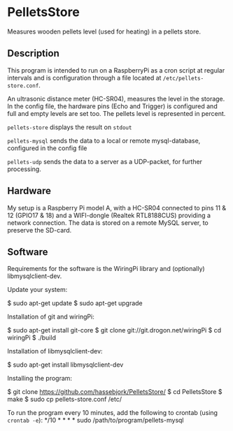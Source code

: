 # PelletsStore
Measures wooden pellets level (used for heating) in a pellets store. 

## Description
This program is intended to run on a RaspberryPi as a cron script at regular intervals and is configuration through a file located at `/etc/pellets-store.conf`. 

An ultrasonic distance meter (HC-SR04), measures the level in the storage. In the config file, the hardware pins (Echo and Trigger) is configured and full and empty levels are set too. The pellets level is represented in percent.

`pellets-store` displays the result on `stdout`

`pellets-mysql` sends the data to a local or remote mysql-database, configured in the config file

`pellets-udp` sends the data to a server as a UDP-packet, for further processing.

## Hardware
My setup is a Raspberry Pi model A, with a HC-SR04 connected to pins 11 & 12 (GPIO17 & 18) and a WIFI-dongle (Realtek RTL8188CUS) providing a network connection. The data is stored on a remote MySQL server, to preserve the SD-card.

## Software
Requirements for the software is the WiringPi library and (optionally) libmysqlclient-dev.

Update your system:

  $ sudo apt-get update
  $ sudo apt-get upgrade

Installation of git and wiringPi:

  $ sudo apt-get install git-core
  $ git clone git://git.drogon.net/wiringPi
  $ cd wiringPi
  $ ./build
  
Installation of libmysqlclient-dev:

  $ sudo apt-get install libmysqlclient-dev

Installing the program:

  $ git clone https://github.com/hassebjork/PelletsStore/
  $ cd PelletsStore
  $ make
  $ sudo cp pellets-store.conf /etc/

To run the program every 10 minutes, add the following to crontab (using `crontab -e`):
  */10 * * * * sudo /path/to/program/pellets-mysql
